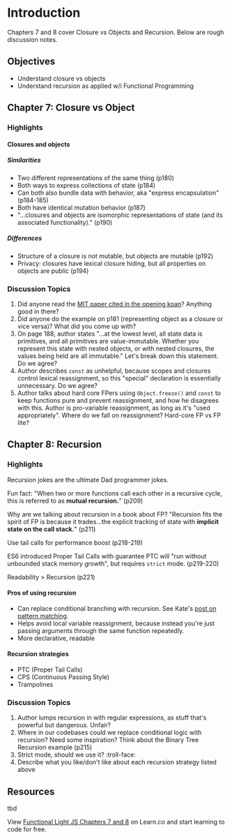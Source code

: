 # Introduction

Chapters 7 and 8 cover Closure vs Objects and Recursion. Below are rough discussion notes.

## Objectives

- Understand closure vs objects
- Understand recursion as applied w/i Functional Programming

## Chapter 7: Closure vs Object

### Highlights

#### Closures and objects

##### Similarities

- Two different representations of the same thing (p180)
- Both ways to express collections of state (p184)
- Can both also bundle data with behavior, aka "express encapsulation" (p184-185)
- Both have identical mutation behavior (p187)
- "...closures and objects are isomorphic representations of state (and its associated functionality)." (p190)

##### Differences

- Structure of a closure is not mutable, but objects are mutable (p192)
- Privacy: closures have lexical closure hiding, but all properties on objects are public (p194)

### Discussion Topics

1. Did anyone read the [MIT paper cited in the opening koan](http://people.csail.mit.edu/gregs/ll1-discuss-archive-html/msg03277.html)? Anything good in there?
2. Did anyone do the example on p181 (representing object as a closure or vice versa)? What did you come up with?
3. On page 188, author states "...at the lowest level, all state data is primitives, and all primitives are value-immutable. Whether you represent this state with nested objects, or with nested closures, the values being held are all immutable." Let's break down this statement. Do we agree?
4. Author describes `const` as unhelpful, because scopes and closures control lexical reassignment, so this "special" declaration is essentially unnecessary. Do we agree?
5. Author talks about hard core FPers using `Object.freeze()` and `const` to keep functions pure and prevent reassignment, and how he disagrees with this. Author is pro-variable reassignment, as long as it's "used appropriately". Where do we fall on reassignment? Hard-core FP vs FP lite?

## Chapter 8: Recursion

### Highlights

Recursion jokes are the ultimate Dad programmer jokes.

Fun fact: "When two or more functions call each other in a recursive cycle, this is referred to as **mutual recursion.**" (p209)

Why are we talking about recursion in a book about FP? "Recursion fits the spirit of FP is because it trades...the explicit tracking of state with **implicit state on the call stack.**" (p211)

Use tail calls for performance boost (p218-219)

ES6 introduced Proper Tail Calls with guarantee PTC will "run without unbounded stack memory growth", but requires `strict` mode. (p219-220)

Readability > Recursion (p221)

#### Pros of using recursion

- Can replace conditional branching with recursion. See Kate's [post on pattern matching](https://medium.com/flatiron-labs/perfect-match-pattern-matching-in-elixir-9d49ced20b07).
- Helps avoid local variable reassignment, because instead you're just passing arguments through the same function repeatedly.
- More declarative, readable

#### Recursion strategies

- PTC (Proper Tail Calls)
- CPS (Continuous Passing Style)
- Trampolines

### Discussion Topics

1. Author lumps recursion in with regular expressions, as stuff that's powerful but dangerous. Unfair?
2. Where in our codebases could we replace conditional logic with recursion? Need some inspiration? Think about the Binary Tree Recursion example (p215)
3. Strict mode, should we use it? :troll-face:
4. Describe what you like/don't like about each recursion strategy listed above

## Resources
 tbd


<p class='util--hide'>View <a href='https://learn.co/lessons/functional-light-js-chapters-7-and-8'>Functional Light JS Chapters 7 and 8</a> on Learn.co and start learning to code for free.</p>

